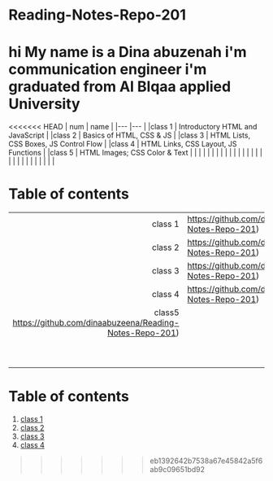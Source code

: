 # Reading-Notes-Repo-201


# hi My name is a Dina abuzenah i'm communication engineer i'm graduated from Al Blqaa applied University



<<<<<<< HEAD
|  num 	       | name                                                  	|
|---	       |---	                                                    |
|class 1       | Introductory HTML and JavaScript                      	|
|class 2 	   | 	Basics of HTML, CSS & JS                                                    |
|class 3       |   HTML Lists, CSS Boxes, JS Control Flow                                      	            |
|class 4 	       | HTML Links, CSS Layout, JS Functions  	                                                    |
|class 5 	       | HTML Images; CSS Color & Text   	                                                    |
|          	   |   	                                                    |
|         	   |   	                                                    |
|   	       |   	                                                    |
|   	       |     	                                                |
|   	       |   	                                                    |
|   	       |   	                                                    |
|      	       |   	                                                    |
|   	       |   	                                                    |
|   	       |   	                                                    |







# Table of contents

|          	|   	                                                      |
|--:	      |---	                                                      |
|class 1   	|https://github.com/dinaabuzeena/Reading-Notes-Repo-201)   	|
|class 2    |https://github.com/dinaabuzeena/Reading-Notes-Repo-201) 	  |
|class 3    | https://github.com/dinaabuzeena/Reading-Notes-Repo-201) 	|
|class 4    | https://github.com/dinaabuzeena/Reading-Notes-Repo-201)   |
|class5       https://github.com/dinaabuzeena/Reading-Notes-Repo-201)    	|                                                     	    |
|         	|   	                                                      |
|   	      |                                                          	|
|   	      |                                                         	|
|         	|                                                         	|
|         	|                                                         	|
|          	|   	                                                      |
|   	      |   	                                                      |
|   	      |                                                         	|
|   	      |   	                                                      |




# Table of contents
1. [class 1](https://github.com/dinaabuzeena/Reading-Notes-Repo-201)
2. [class 2](https://github.com/dinaabuzeena/Reading-Notes-Repo-201)
3. [class 3](https://github.com/dinaabuzeena/Reading-Notes-Repo-201)
4. [class 4](https://github.com/dinaabuzeena/Reading-Notes-Repo-201) 
>>>>>>> eb1392642b7538a67e45842a5f6ab9c09651bd92
